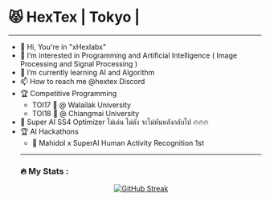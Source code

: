 # 😾 HexTex | Tokyo | 

<hr>

<p>
    <ul>
        <li>👋 Hi, You're in "xHexlabx" </li>
        <li>👀 I’m interested in Programming and Artificial Intelligence ( Image Processing and Signal Processing )</li>
        <li>🌱 I’m currently learning AI and Algorithm</li>
        <li>📫 How to reach me @hextex Discord</li>
        <li>🏆 Competitive Programming 
            <ul>
                <li>TOI17 🥉 @ Walailak University</li>
                <li>TOI18 🥇 @ Chiangmai University</li>
            </ul>
        </li>
        <li>🤖 Super AI SS4 Optimizer ไม่เด่น ไม่ดัง จะไม่หันหลังกลับไป 🔥🔥🔥</li>
        <li>🏆 AI Hackathons 
            <ul>
                <li>🥇 Mahidol x SuperAI Human Activity Recognition 1st</li>
            </ul>
        </li>
</p>

<hr>

### 🔥 My Stats :

<center> 
     
[![GitHub Streak](http://github-readme-streak-stats.herokuapp.com?user=xHexlabx&theme=github-dark-blue)](https://git.io/streak-stats) 
     
</center>


     
    

 
  

  
  



<!---
xHexlabx/xHexlabx is a ✨ special ✨ repository because its `README.md` (this file) appears on your GitHub profile.
You can click the Preview link to take a look at your changes.
--->
